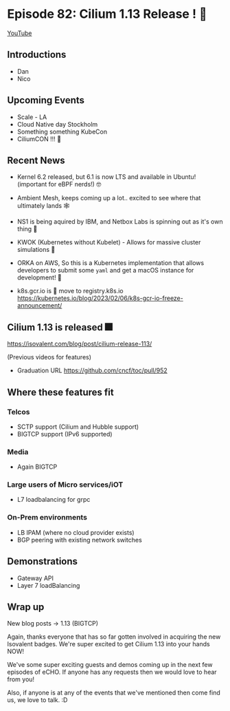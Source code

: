 # Episode 82: Cilium 1.13 Release ! 🎉

[YouTube](https://youtu.be/QxaFixU-EPY)

## Introductions

* Dan
* Nico

## Upcoming Events

* Scale - LA
* Cloud Native day Stockholm
* Something something KubeCon
* CiliumCON !!! 🎉


## Recent News

- Kernel 6.2 released, but 6.1 is now LTS and available in Ubuntu! (important for eBPF nerds!) 🤓
- Ambient Mesh, keeps coming up a lot.. excited to see where that ultimately lands 🕸️
- NS1 is being aquired by IBM, and Netbox Labs is spinning out as it's own thing 🎉
- KWOK (Kubernetes without Kubelet) - Allows for massive cluster simulations 🤖
- ORKA on AWS, So this is a Kubernetes implementation that allows developers to submit some `yaml` and get a macOS instance for development! 🔬

- k8s.gcr.io is 🧊 move to registry.k8s.io https://kubernetes.io/blog/2023/02/06/k8s-gcr-io-freeze-announcement/

## Cilium 1.13 is released 🎆

https://isovalent.com/blog/post/cilium-release-113/

(Previous videos for features)
- Graduation URL https://github.com/cncf/toc/pull/952


## Where these features fit

### Telcos

- SCTP support (Cilium and Hubble support)
- BIGTCP support (IPv6 supported)

### Media 

- Again BIGTCP

### Large users of Micro services/iOT

- L7 loadbalancing for grpc

### On-Prem environments

- LB IPAM (where no cloud provider exists)
- BGP peering with existing network switches

## Demonstrations

- Gateway API
- Layer 7 loadBalancing


## Wrap up

New blog posts -> 1.13 (BIGTCP)

Again, thanks everyone that has so far gotten involved in acquiring the new Isovalent badges. We're super excited to get Cilium 1.13 into your hands NOW!

We've some super exciting guests and demos coming up in the next few episodes of eCHO. If anyone has any requests then we would love to hear from you!

Also, if anyone is at any of the events that we've mentioned then come find us, we love to talk. :D